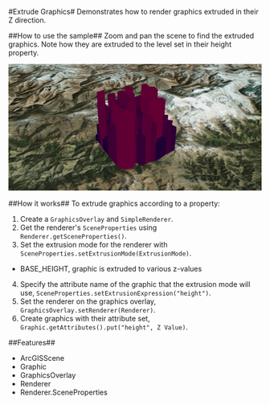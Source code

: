 #Extrude Graphics#
Demonstrates how to render graphics extruded in their Z direction.

##How to use the sample##
Zoom and pan the scene to find the extruded graphics. Note how they are extruded to the level set in their height 
property.

![](ExtrudeGraphics.png)

##How it works##
To extrude graphics according to a property:

1. Create a `GraphicsOverlay` and `SimpleRenderer`.
2. Get the renderer's `SceneProperties` using `Renderer.getSceneProperties()`.
3. Set the extrusion mode for the renderer with `SceneProperties.setExtrusionMode(ExtrusionMode)`.
  - BASE_HEIGHT, graphic is extruded to various z-values
4. Specify the attribute name of the graphic that the extrusion mode will use, `SceneProperties.setExtrusionExpression("height")`.
5. Set the renderer on the graphics overlay, `GraphicsOverlay.setRenderer(Renderer)`.
6. Create graphics with their attribute set, `Graphic.getAttributes().put("height", Z Value)`.

##Features##
- ArcGISScene
- Graphic
- GraphicsOverlay
- Renderer
- Renderer.SceneProperties

